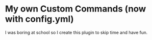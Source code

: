 # My own Custom Commands (now with config.yml)

I was boring at school so I create this plugin to skip time and have fun.
